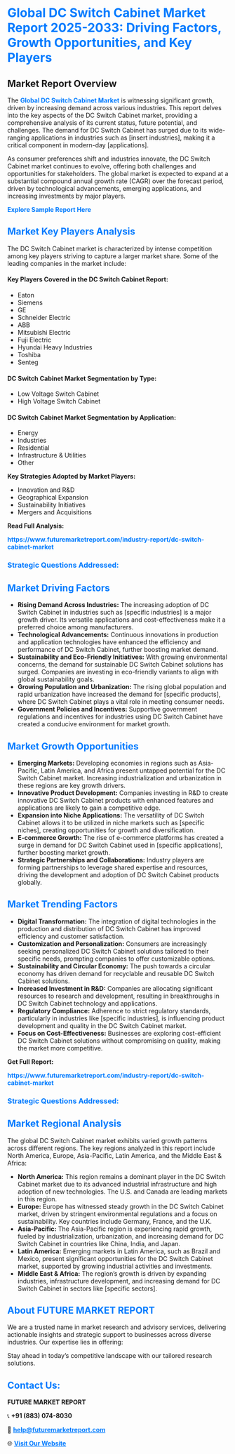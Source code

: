 <h1 style="color: #007BFF;">Global DC Switch Cabinet Market Report 2025-2033: Driving Factors, Growth Opportunities, and Key Players</h1>

<section id="overview">
<h2>Market Report Overview</h2>
<p>The <a href="https://www.futuremarketreport.com/industry-report/dc-switch-cabinet-market" style="color: #007BFF; text-decoration: none;"><strong>Global DC Switch Cabinet Market</strong></a> is witnessing significant growth, driven by increasing demand across various industries. This report delves into the key aspects of the DC Switch Cabinet market, providing a comprehensive analysis of its current status, future potential, and challenges. The demand for DC Switch Cabinet has surged due to its wide-ranging applications in industries such as [insert industries], making it a critical component in modern-day [applications].</p>
<p>As consumer preferences shift and industries innovate, the DC Switch Cabinet market continues to evolve, offering both challenges and opportunities for stakeholders. The global market is expected to expand at a substantial compound annual growth rate (CAGR) over the forecast period, driven by technological advancements, emerging applications, and increasing investments by major players.</p>
</section>

<section id="overview">
<p><a href="https://www.futuremarketreport.com/request-sample/reportId=106063" style="color: #007BFF; text-decoration: none;"><strong>Explore Sample Report Here</strong></a></p>
</section>

<section id="key-players">
<h2 style="color: #007BFF;">Market Key Players Analysis</h2>
<p>The DC Switch Cabinet market is characterized by intense competition among key players striving to capture a larger market share. Some of the leading companies in the market include:</p>
<h4>Key Players Covered in the DC Switch Cabinet Report:</h4>
<ul><li>Eaton</li><li>Siemens</li><li>GE</li><li>Schneider Electric</li><li>ABB</li><li>Mitsubishi Electric</li><li>Fuji Electric</li><li>Hyundai Heavy Industries</li><li>Toshiba</li><li>Senteg</li></ul>
<h4>DC Switch Cabinet Market Segmentation by Type:</h4>
<ul><li>Low Voltage Switch Cabinet</li><li>High Voltage Switch Cabinet</li></ul>

<h4>DC Switch Cabinet Market Segmentation by Application:</h4>
<ul><li>Energy</li><li>Industries</li><li>Residential</li><li>Infrastructure &amp; Utilities</li><li>Other</li></ul>
<p><strong>Key Strategies Adopted by Market Players:</strong></p>
<ul>
<li>Innovation and R&D</li>
<li>Geographical Expansion</li>
<li>Sustainability Initiatives</li>
<li>Mergers and Acquisitions</li>
</ul>
</section>

<section>
<p><strong>Read Full Analysis: </strong></p><a href="https://www.futuremarketreport.com/industry-report/dc-switch-cabinet-market" style="color: #007BFF; text-decoration: none;"><strong>https://www.futuremarketreport.com/industry-report/dc-switch-cabinet-market</strong></a>
<h3 style="color: #007BFF;">Strategic Questions Addressed:</h3>
</section>

<section id="driving-factors">
<h2 style="color: #007BFF;">Market Driving Factors</h2>
<ul>
<li><strong>Rising Demand Across Industries:</strong> The increasing adoption of DC Switch Cabinet in industries such as [specific industries] is a major growth driver. Its versatile applications and cost-effectiveness make it a preferred choice among manufacturers.</li>
<li><strong>Technological Advancements:</strong> Continuous innovations in production and application technologies have enhanced the efficiency and performance of DC Switch Cabinet, further boosting market demand.</li>
<li><strong>Sustainability and Eco-Friendly Initiatives:</strong> With growing environmental concerns, the demand for sustainable DC Switch Cabinet solutions has surged. Companies are investing in eco-friendly variants to align with global sustainability goals.</li>
<li><strong>Growing Population and Urbanization:</strong> The rising global population and rapid urbanization have increased the demand for [specific products], where DC Switch Cabinet plays a vital role in meeting consumer needs.</li>
<li><strong>Government Policies and Incentives:</strong> Supportive government regulations and incentives for industries using DC Switch Cabinet have created a conducive environment for market growth.</li>
</ul>
</section>

<section id="growth-opportunities">
<h2 style="color: #007BFF;">Market Growth Opportunities</h2>
<ul>
<li><strong>Emerging Markets:</strong> Developing economies in regions such as Asia-Pacific, Latin America, and Africa present untapped potential for the DC Switch Cabinet market. Increasing industrialization and urbanization in these regions are key growth drivers.</li>
<li><strong>Innovative Product Development:</strong> Companies investing in R&D to create innovative DC Switch Cabinet products with enhanced features and applications are likely to gain a competitive edge.</li>
<li><strong>Expansion into Niche Applications:</strong> The versatility of DC Switch Cabinet allows it to be utilized in niche markets such as [specific niches], creating opportunities for growth and diversification.</li>
<li><strong>E-commerce Growth:</strong> The rise of e-commerce platforms has created a surge in demand for DC Switch Cabinet used in [specific applications], further boosting market growth.</li>
<li><strong>Strategic Partnerships and Collaborations:</strong> Industry players are forming partnerships to leverage shared expertise and resources, driving the development and adoption of DC Switch Cabinet products globally.</li>
</ul>
</section>

<section id="trending-factors">
<h2 style="color: #007BFF;">Market Trending Factors</h2>
<ul>
<li><strong>Digital Transformation:</strong> The integration of digital technologies in the production and distribution of DC Switch Cabinet has improved efficiency and customer satisfaction.</li>
<li><strong>Customization and Personalization:</strong> Consumers are increasingly seeking personalized DC Switch Cabinet solutions tailored to their specific needs, prompting companies to offer customizable options.</li>
<li><strong>Sustainability and Circular Economy:</strong> The push towards a circular economy has driven demand for recyclable and reusable DC Switch Cabinet solutions.</li>
<li><strong>Increased Investment in R&D:</strong> Companies are allocating significant resources to research and development, resulting in breakthroughs in DC Switch Cabinet technology and applications.</li>
<li><strong>Regulatory Compliance:</strong> Adherence to strict regulatory standards, particularly in industries like [specific industries], is influencing product development and quality in the DC Switch Cabinet market.</li>
<li><strong>Focus on Cost-Effectiveness:</strong> Businesses are exploring cost-efficient DC Switch Cabinet solutions without compromising on quality, making the market more competitive.</li>
</ul>
</section>

<section>
<p><strong>Get Full Report: </strong></p><a href="https://www.futuremarketreport.com/industry-report/dc-switch-cabinet-market" style="color: #007BFF; text-decoration: none;"><strong>https://www.futuremarketreport.com/industry-report/dc-switch-cabinet-market</strong></a>
<h3 style="color: #007BFF;">Strategic Questions Addressed:</h3>
</section>


<section id="regional-analysis">
<h2 style="color: #007BFF;">Market Regional Analysis</h2>
<p>The global DC Switch Cabinet market exhibits varied growth patterns across different regions. The key regions analyzed in this report include North America, Europe, Asia-Pacific, Latin America, and the Middle East & Africa:</p>
<ul>
<li><strong>North America:</strong> This region remains a dominant player in the DC Switch Cabinet market due to its advanced industrial infrastructure and high adoption of new technologies. The U.S. and Canada are leading markets in this region.</li>
<li><strong>Europe:</strong> Europe has witnessed steady growth in the DC Switch Cabinet market, driven by stringent environmental regulations and a focus on sustainability. Key countries include Germany, France, and the U.K.</li>
<li><strong>Asia-Pacific:</strong> The Asia-Pacific region is experiencing rapid growth, fueled by industrialization, urbanization, and increasing demand for DC Switch Cabinet in countries like China, India, and Japan.</li>
<li><strong>Latin America:</strong> Emerging markets in Latin America, such as Brazil and Mexico, present significant opportunities for the DC Switch Cabinet market, supported by growing industrial activities and investments.</li>
<li><strong>Middle East & Africa:</strong> The region’s growth is driven by expanding industries, infrastructure development, and increasing demand for DC Switch Cabinet in sectors like [specific sectors].</li>
</ul>
</section>

<footer>
<h2 style="color: #007BFF;">About FUTURE MARKET REPORT</h2>
<p>We are a trusted name in market research and advisory services, delivering actionable insights and strategic support to businesses across diverse industries. Our expertise lies in offering:</p>

<p>Stay ahead in today’s competitive landscape with our tailored research solutions.</p>

<h2 style="color: #007BFF;">Contact Us:</h2>
<p><strong>FUTURE MARKET REPORT</strong></p>
<p>📞 <strong>+91 (883) 074-8030</strong></p>
<p>📧 <strong><a href="mailto:help@futuremarketreport.com" style="color: #007BFF;">help@futuremarketreport.com</a></strong></p>
<p>🌐 <strong><a href="https://www.futuremarketreport.com/" style="color: #007BFF;">Visit Our Website</a></strong></p>
</footer>